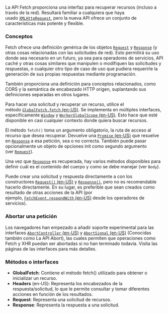La API Fetch proporciona una interfaz para recuperar recursos (incluso a través de la red). Resultará familiar a cualquiera que haya usado [`XMLHttpRequest`](https://developer.mozilla.org/es/docs/Web/API/XMLHttpRequest), pero la nueva API ofrece un conjunto de características más potente y flexible.

### Conceptos

Fetch ofrece una definición genérica de los objetos [`Request`](https://developer.mozilla.org/es/docs/Web/API/Request) y [`Response`](https://developer.mozilla.org/es/docs/Web/API/Response) (y otras cosas relacionadas con las solicitudes de red). Esto permitirá su uso donde sea necesario en un futuro, ya sea para operadores de servicios, API caché y otras cosas similares que manipulen o modifiquen las solicitudes y respuestas, o cualquier otro tipo de caso de uso que pudiera requerirle la generación de sus propias respuestas mediante programación.

También proporciona una definición para conceptos relacionados, como CORS y la semántica de encabezado HTTP origen, suplantando sus definiciones separadas en otros lugares.

Para hacer una solicitud y recuperar un recurso, utilice el método [`GlobalFetch.fetch` (en-US)](https://developer.mozilla.org/en-US/docs/Web/API/fetch "Currently only available in English (US)"). Se implementa en múltiples interfaces, específicamente [`Window`](https://developer.mozilla.org/es/docs/Web/API/Window) y [`WorkerGlobalScope` (en-US)](https://developer.mozilla.org/en-US/docs/Web/API/WorkerGlobalScope "Currently only available in English (US)"). Esto hace que esté disponible en casi cualquier contexto donde quiera buscar recursos.

El método `fetch()` toma un argumento obligatorio, la ruta de acceso al recurso que desea recuperar. Devuelve una [`Promise` (en-US)](https://developer.mozilla.org/en-US/docs/Web/JavaScript/Reference/Global_Objects/Promise "Currently only available in English (US)") que resuelve en [`Response`](https://developer.mozilla.org/es/docs/Web/API/Response) a esa petición, sea o no correcta. También puede pasar opcionalmente un objeto de opciones init como segundo argumento (ver [`Request`](https://developer.mozilla.org/es/docs/Web/API/Request)).

Una vez que [`Response`](https://developer.mozilla.org/es/docs/Web/API/Response) es recuperada, hay varios métodos disponibles para definir cuál es el contenido del cuerpo y como se debe manejar (ver `Body`).

Puede crear una solicitud y respuesta directamente a con los constructores [`Request()` (en-US)](https://developer.mozilla.org/en-US/docs/Web/API/Request/Request "Currently only available in English (US)") y [`Response()`](https://developer.mozilla.org/es/docs/Web/API/Response/Response "Response()"), pero no es recomendable hacerlo directamente. En su lugar, es preferible que sean creados como resultado de otras acciones de la API (por ejemplo, [`FetchEvent.respondWith` (en-US)](https://developer.mozilla.org/en-US/docs/Web/API/FetchEvent/respondWith "Currently only available in English (US)") desde los operadores de servicios).

### Abortar una petición

Los navegadores han empezado a añadir soporte experimental para las interfaces [`AbortController` (en-US)](https://developer.mozilla.org/en-US/docs/Web/API/AbortController "Currently only available in English (US)") y [`AbortSignal` (en-US)](https://developer.mozilla.org/en-US/docs/Web/API/AbortSignal "Currently only available in English (US)") (Conocidas también como La API Abort), las cuales permiten que operaciones como Fetch y XHR puedan ser abortadas si no han terminado todavía. Visita las páginas de las interfaces para más detalles.

### Métodos o interfaces

- **GlobalFetch**: Contiene el método fetch() utilizado para obtener o inicializar un recurso.
- **Headers** (en-US): Representa los encabezados de la respuesta/solicitud, lo que le permite consultar y tomar diferentes acciones en función de los resultados.
- **Request**: Representa una solicitud de recursos.
- **Response**: Representa la respuesta a una solicitud.